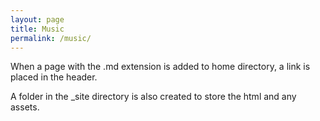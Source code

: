 ```yaml
---
layout: page
title: Music
permalink: /music/
---
```


When a page with the .md extension is added to home directory, a link is placed in the header.

A folder in the \_site directory is also created to store the html and any assets.
